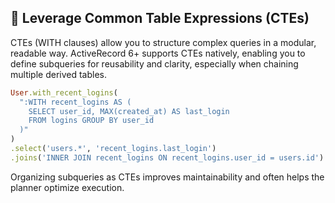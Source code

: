 ## 🧠 Leverage Common Table Expressions (CTEs)
CTEs (WITH clauses) allow you to structure complex queries in a modular, readable way. ActiveRecord 6+ supports CTEs natively, enabling you to define subqueries for reusability and clarity, especially when chaining multiple derived tables.

```ruby
User.with_recent_logins(
  ":WITH recent_logins AS (
    SELECT user_id, MAX(created_at) AS last_login
    FROM logins GROUP BY user_id
  )"
)
.select('users.*', 'recent_logins.last_login')
.joins('INNER JOIN recent_logins ON recent_logins.user_id = users.id')
``` 

Organizing subqueries as CTEs improves maintainability and often helps the planner optimize execution.